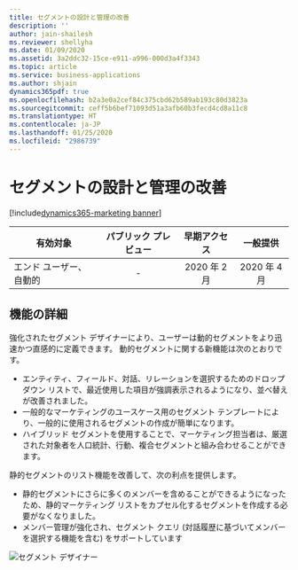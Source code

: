 ```yaml
---
title: セグメントの設計と管理の改善
description: ''
author: jain-shailesh
ms.reviewer: shellyha
ms.date: 01/09/2020
ms.assetid: 3a2ddc32-15ce-e911-a996-000d3a4f3343
ms.topic: article
ms.service: business-applications
ms.author: shjain
dynamics365pdf: true
ms.openlocfilehash: b2a3e0a2cef84c375cbd62b589ab193c80d3823a
ms.sourcegitcommit: ceff5b6bef71093d51a3afb60b3fecd4cd8a11c8
ms.translationtype: HT
ms.contentlocale: ja-JP
ms.lasthandoff: 01/25/2020
ms.locfileid: "2986739"
---
```

# <a name="improved-segment-design-and-management"></a>セグメントの設計と管理の改善
[!include[dynamics365-marketing banner](../includes/dynamics365-marketing.md)]

| 有効対象    |  パブリック プレビュー | 早期アクセス | 一般提供 | 
| ---------- | :----------: |:----------: |:----------: |
|エンド ユーザー、自動的|-|2020 年 2 月| 2020 年 4 月|






## <a name="feature-details"></a>機能の詳細
<!--feature detail start -->
強化されたセグメント デザイナーにより、ユーザーは動的セグメントをより迅速かつ直感的に定義できます。 動的セグメントに関する新機能は次のとおりです。

- エンティティ、フィールド、対話、リレーションを選択するためのドロップダウン リストで、最近使用した項目が強調表示されるようになり、並べ替えが改善されました。
- 一般的なマーケティングのユースケース用のセグメント テンプレートにより、一般的に使用されるセグメントの作成が簡単になります。 
- ハイブリッド セグメントを使用することで、マーケティング担当者は、厳選された対象者を人口統計、行動、複合セグメントと組み合わせることができます。

静的セグメントのリスト機能を改善して、次の利点を提供します。

- 静的セグメントにさらに多くのメンバーを含めることができるようになったため、静的マーケティング リストをカプセル化するセグメントを作成する必要がなくなりました。
- メンバー管理が強化され、セグメント クエリ (対話履歴に基づいてメンバーを選択する機能を含む) をサポートしています
<!--feature detail end -->

![セグメント デザイナー](media/segmentation.png "セグメント デザイナー")
<!-- Picture 1 -->








